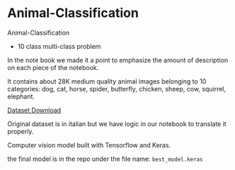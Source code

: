 # Animal-Classification
Animal-Classification

- 10 class multi-class problem

In the note book we made it a point to emphasize the amount of description on each piece of the notebook.

It contains about 28K medium quality animal images belonging to 10 categories: dog, cat, horse, spider, butterfly, chicken, sheep, cow, squirrel, elephant.

[Dataset Download](https://www.kaggle.com/datasets/alessiocorrado99/animals10)

Original dataset is in italian but we have logic in our notebook to translate it properly.

Computer vision model built with Tensorflow and Keras.

the final model is in the repo under the file name: `best_model.keras`